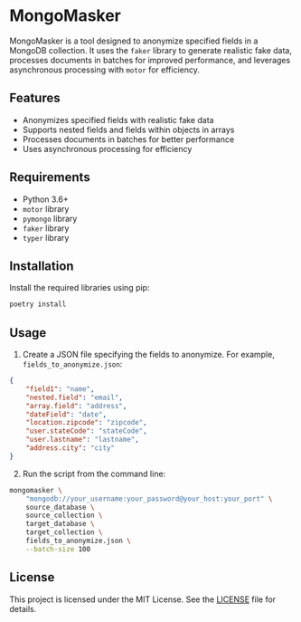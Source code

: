 
# MongoMasker

MongoMasker is a tool designed to anonymize specified fields in a MongoDB collection. It uses the `faker` library to generate realistic fake data, processes documents in batches for improved performance, and leverages asynchronous processing with `motor` for efficiency.

## Features

- Anonymizes specified fields with realistic fake data
- Supports nested fields and fields within objects in arrays
- Processes documents in batches for better performance
- Uses asynchronous processing for efficiency

## Requirements

- Python 3.6+
- `motor` library
- `pymongo` library
- `faker` library
- `typer` library

## Installation

Install the required libraries using pip:

```bash
poetry install
```


## Usage

1. Create a JSON file specifying the fields to anonymize. For example, `fields_to_anonymize.json`:

```json
{
    "field1": "name",
    "nested.field": "email",
    "array.field": "address",
    "dateField": "date",
    "location.zipcode": "zipcode",
    "user.stateCode": "stateCode",
    "user.lastname": "lastname",
    "address.city": "city"
}
```

2. Run the script from the command line:

```bash
mongomasker \
    "mongodb://your_username:your_password@your_host:your_port" \
    source_database \
    source_collection \
    target_database \
    target_collection \
    fields_to_anonymize.json \
    --batch-size 100
```

## License

This project is licensed under the MIT License. See the [LICENSE](LICENSE) file for details.
